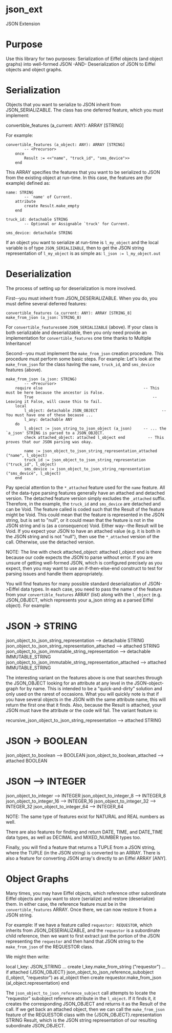 # json_ext
JSON Extension

Purpose
=======
Use this library for two purposes: Serialization of Eiffel objects (and object graphs) into well-formed JSON -AND- Deserialization of JSON to Eiffel objects and object graphs.

Serialization
=============
Objects that you want to serialize to JSON inherit from JSON_SERIALIZABLE. The class has one deferred feature, which you must implement:

  convertible_features (a_current: ANY): ARRAY [STRING]

For example:

	convertible_features (a_object: ANY): ARRAY [STRING]
			-- <Precursor>
		once
			Result := <<"name", "truck_id", "sms_device">>
		end

This ARRAY specifies the features that you want to be serialized to JSON from the existing object at run-time. In this case, the features are (for example) defined as:

	name: STRING
			-- `name' of Current.
		attribute
			create Result.make_empty
		end

	truck_id: detachable STRING
			-- Optional or Assignable `truck' for Current.

	sms_device: detachable STRING

If an object you want to serialize at run-time is `l_my_object` and the local variable is of type `JSON_SERIALIZABLE`, then to get the JSON string representation of `l_my_object` is as simple as: `l_json := l_my_object.out`

Deserialization
===============
The process of setting up for deserialization is more involved.

First--you must inherit from JSON_DESERIALIZABLE. When you do, you must define several deferred features:

	convertible_features (a_current: ANY): ARRAY [STRING_8]
	make_from_json (a_json: STRING_8)

For `convertible_features`see `JSON_SERIALIZABLE` (above). If your class is both serializable and deserializable, then you only need provide an implementation for `convertible_features` one time thanks to Multiple Inheritance!

Second--you must implement the `make_from_json` creation procedure. This procedure must perform some basic steps. For example: Let's look at the `make_from_json` for the class having the `name`, `truck_id`, and `sms_device` features (above).

	make_from_json (a_json: STRING)
			-- <Precursor>
		require else											-- This must be here because the ancestor is False.
			True												    --	Leaving it False, will cause this to fail.
		local
			l_object: detachable JSON_OBJECT					        -- You must have one of these because ...
			l_any: detachable ANY
		do
			l_object := json_string_to_json_object (a_json)		-- ... the `a_json' STRING is parsed to a JSON_OBJECT.
			check attached_object: attached l_object end		  -- This proves that our JSON parsing was okay.

			name := json_object_to_json_string_representation_attached ("name", l_object)
			truck_id := json_object_to_json_string_representation ("truck_id", l_object)
			sms_device := json_object_to_json_string_representation ("sms_device", l_object)
		end

Pay special attention to the `*_attached` feature used for the `name` feature. All of the data-type parsing features generally have an attached and detached version. The detached feature version simply excludes the `_attached` suffix. Therefore, in the example, the `truck_id` and `sms_device` are detached and can be Void. The feature called is coded such that the Result of the feature might be Void. This could mean that the feature is represented in the JSON string, but is set to "null", or it could mean that the feature is not in the JSON string and is (as a consequence) Void. Either way--the Result will be Void. If you expect your JSON to have an attached value (e.g. it is both in the JSON string and is not "null"), then use the `*_attached` version of the call. Otherwise, use the detached version.

NOTE: The line with check attached_object: attached l_object end is there because our code expects the JSON to parse without error. If you are unsure of getting well-formed JSON, which is configured precisely as you expect, then you may want to use an if-then-else-end construct to test for parsing issues and handle them appropriately.

You will find features for many possible standard deserialization of JSON->Eiffel data types. In each case, you need to pass the name of the feature from your `convertible_features` ARRAY (list) along with the `l_object` (e.g. JSON_OBJECT, which represents your a_json string as a parsed Eiffel object). For example:

JSON -> STRING
==============
json_object_to_json_string_representation --> detachable STRING
json_object_to_json_string_representation_attached --> attached STRING
json_object_to_json_immutable_string_representation --> detachable IMMUTABLE_STRING
json_object_to_json_immutable_string_representation_attached --> attached IMMUTABLE_STRING

The interesting variant on the features above is one that searches through the JSON_OBJECT looking for an attribute at any level in the JSON-object-graph for by name. This is intended to be a "quick-and-dirty" solution and only used on the rarest of occasions. What you will quickly note is that if you have several objects in the JSON with the same attribute name, this will return the first one that it finds. Also, because the Result is attached, your JSON must have the attribute or the code will fail. The variant feature is:

recursive_json_object_to_json_string_representation --> attached STRING

JSON -> BOOLEAN
===============
json_object_to_boolean --> BOOLEAN
json_object_to_boolean_attached --> attached BOOLEAN

JSON --> INTEGER
================
json_object_to_integer --> INTEGER
json_object_to_integer_8 --> INTEGER_8
json_object_to_integer_16 --> INTEGER_16
json_object_to_integer_32 --> INTEGER_32
json_object_to_integer_64 --> INTEGER_64

NOTE: The same type of features exist for NATURAL and REAL numbers as well.

There are also features for finding and return DATE, TIME, and DATE_TIME data types, as well as DECIMAL and MIXED_NUMBER types too.

Finally, you will find a feature that returns a TUPLE from a JSON string, where the TUPLE (in the JSON string) is converted to an ARRAY. There is also a feature for converting JSON array's directly to an Eiffel ARRAY [ANY].

Object Graphs
=============
Many times, you may have Eiffel objects, which reference other subordinate Eiffel objects and you want to store (serialize) and restore (deserialize) them. In either case, the reference feature must be in the `convertible_features` ARRAY. Once there, we can now restore it from a JSON string.

For example: If we have a feature called `requestor: REQUESTOR`, which inherits from JSON_DESERIALIZABLE, and the `requestor` is a subordinate child reference, then we want to first extract just the portion of the JSON representing the `requestor` and then hand that JSON string to the `make_from_json` of the REQUESTOR class.

We might then write:

  local l_key: JSON_STRING
    ...
  create l_key.make_from_string ("requestor")
    ...
  if attached {JSON_OBJECT} json_object_to_json_reference_subobject (l_object, "requestor") as al_object then
    create requestor.make_from_json (al_object.representation)
  end

The `json_object_to_json_reference_subject` call attempts to locate the "requestor" subobject reference attribute in the `l_object`. If it finds it, it creates the corresponding JSON_OBJECT and returns it as the Result of the call. If we get back an attached object, then we can call the `make_from_json` feature of the REQUESTOR class with the {JSON_OBJECT}.representation STRING Result, which is the JSON string representation of our resulting subordinate JSON_OBJECT.
